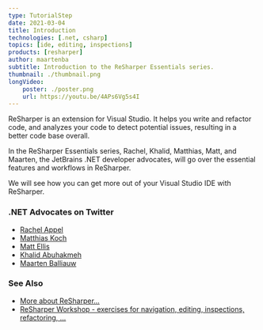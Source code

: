 ```yaml
---
type: TutorialStep
date: 2021-03-04
title: Introduction
technologies: [.net, csharp]
topics: [ide, editing, inspections]
products: [resharper]
author: maartenba
subtitle: Introduction to the ReSharper Essentials series.
thumbnail: ./thumbnail.png
longVideo: 
    poster: ./poster.png
    url: https://youtu.be/4APs6Vg5s4I
---
```


ReSharper is an extension for Visual Studio. It helps you write and refactor code, and analyzes your code to detect potential issues, resulting in a better code base overall.

In the ReSharper Essentials series, Rachel, Khalid, Matthias, Matt, and Maarten, the JetBrains .NET developer advocates, will go over the essential features and workflows in ReSharper.

We will see how you can get more out of your Visual Studio IDE with ReSharper.

### .NET Advocates on Twitter

- [Rachel Appel](https://www.twitter.com/RachelAppel)
- [Matthias Koch](https://www.twitter.com/matkoch87)
- [Matt Ellis](https://www.twitter.com/citizenmatt)
- [Khalid Abuhakmeh](https://www.twitter.com/buhakmeh)
- [Maarten Balliauw](https://www.twitter.com/MaartenBalliauw)

### See Also

- [More about ReSharper...](https://www.jetbrains.com/resharper/)
- [ReSharper Workshop - exercises for navigation, editing, inspections, refactoring, ...](https://github.com/JetBrains/resharper-rider-samples)